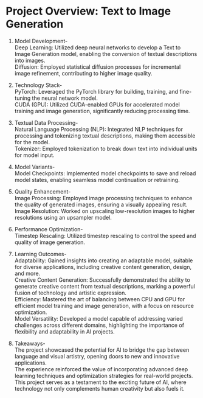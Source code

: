 # Project Overview: Text to Image Generation


1. Model Development- <br>
Deep Learning: Utilized deep neural networks to develop a Text to Image Generation model, enabling the conversion of textual descriptions into images.<br>
Diffusion: Employed statistical diffusion processes for incremental image refinement, contributing to higher image quality.<br>

2. Technology Stack- <br>
PyTorch: Leveraged the PyTorch library for building, training, and fine-tuning the neural network model.<br>
CUDA (GPU): Utilized CUDA-enabled GPUs for accelerated model training and image generation, significantly reducing processing time.<br>

3. Textual Data Processing- <br>
Natural Language Processing (NLP): Integrated NLP techniques for processing and tokenizing textual descriptions, making them accessible for the model.<br>
Tokenizer: Employed tokenization to break down text into individual units for model input.<br>

4. Model Variants- <br>
Model Checkpoints: Implemented model checkpoints to save and reload model states, enabling seamless model continuation or retraining.<br>

5. Quality Enhancement- <br>
Image Processing: Employed image processing techniques to enhance the quality of generated images, ensuring a visually appealing result.<br>
Image Resolution: Worked on upscaling low-resolution images to higher resolutions using an upsampler model.<br>

6. Performance Optimization- <br>
Timestep Rescaling: Utilized timestep rescaling to control the speed and quality of image generation.<br>

7. Learning Outcomes- <br>
Adaptability: Gained insights into creating an adaptable model, suitable for diverse applications, including creative content generation, design, and more.<br>
Creative Content Generation: Successfully demonstrated the ability to generate creative content from textual descriptions, marking a powerful fusion of technology and artistic expression.<br>
Efficiency: Mastered the art of balancing between CPU and GPU for efficient model training and image generation, with a focus on resource optimization.<br>
Model Versatility: Developed a model capable of addressing varied challenges across different domains, highlighting the importance of flexibility and adaptability in AI projects.<br>

8. Takeaways- <br>
The project showcased the potential for AI to bridge the gap between language and visual artistry, opening doors to new and innovative applications.<br>
The experience reinforced the value of incorporating advanced deep learning techniques and optimization strategies for real-world projects.<br>
This project serves as a testament to the exciting future of AI, where technology not only complements human creativity but also fuels it.<br>

